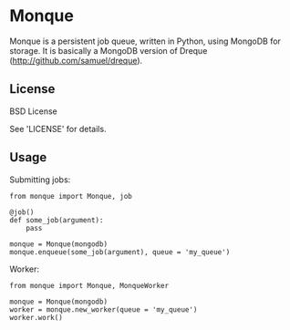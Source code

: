 
Monque
======

Monque is a persistent job queue, written in Python, using MongoDB for storage.
It is basically a MongoDB version of Dreque (http://github.com/samuel/dreque).

License
-------

BSD License

See 'LICENSE' for details.

Usage
-----

Submitting jobs:

    from monque import Monque, job

    @job()
    def some_job(argument):
        pass

    monque = Monque(mongodb)
    monque.enqueue(some_job(argument), queue = 'my_queue')

Worker:

    from monque import Monque, MonqueWorker

    monque = Monque(mongodb)
    worker = monque.new_worker(queue = 'my_queue')
    worker.work()
